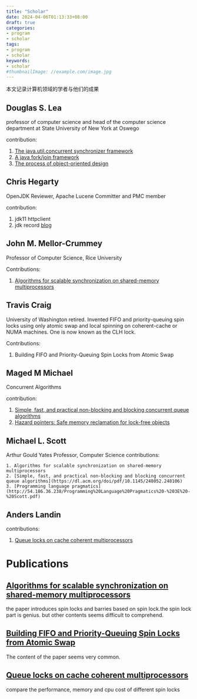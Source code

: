 ```yaml
---
title: "Scholar"
date: 2024-04-06T01:13:33+08:00
draft: true
categories:
- program
- scholar
tags:
- program
- scholar
keywords:
- scholar
#thumbnailImage: //example.com/image.jpg
---
```

本文记录计算机领域的学者与他们的成果
<!--more-->





## Douglas S. Lea 
professor of computer science and  head of the computer science department at State University of New York at Oswego

contribution:
1. [The java.util.concurrent synchronizer framework](https://www.sciencedirect.com/science/article/pii/S0167642305000663)
2. [ A java fork/join framework](https://dl.acm.org/doi/pdf/10.1145/337449.337465)
3. [The process of object-oriented design](https://dl.acm.org/doi/pdf/10.1145/141937.141942)

## Chris Hegarty 
OpenJDK Reviewer, Apache Lucene Committer and PMC member

contribution: 
1. jdk11 httpclient
2. jdk record
[blog](https://inside.java/u/ChrisHegarty/)





## John M. Mellor-Crummey

Professor of Computer Science, Rice University

Contributions:
1. [Algorithms for scalable synchronization on shared-memory multiprocessors](https://dl.acm.org/doi/pdf/10.1145/103727.103729)

## Travis Craig
University of Washington retired.
Invented FIFO and priority-queuing spin locks using only atomic swap and local spinning on coherent-cache or NUMA machines. One is now known as the CLH lock.

Contributions:
1. Building FIFO and Priority-Queuing Spin Locks from Atomic Swap

 
## Maged M Michael
Concurrent Algorithms

contribution:
1. [Simple, fast, and practical non-blocking and blocking concurrent queue algorithms](https://dl.acm.org/doi/pdf/10.1145/248052.248106)
2. [Hazard pointers: Safe memory reclamation for lock-free objects](https://www.tsingfun.com/uploadfile/2022/0224/Hazard%20Pointers.pdf)

## Michael L. Scott
Arthur Gould Yates Professor, Computer Science
contributions:
```
1. Algorithms for scalable synchronization on shared-memory multiprocessors
2. [Simple, fast, and practical non-blocking and blocking concurrent queue algorithms](https://dl.acm.org/doi/pdf/10.1145/248052.248106)
3. [Programming language pragmatics](http://54.186.36.238/Programming%20Language%20Pragmatics%20-%203E%20-%20Scott.pdf)
```
 

## Anders Landin

contributions:
1. [Queue locks on cache coherent multiprocessors](https://citeseerx.ist.psu.edu/document?repid=rep1&type=pdf&doi=f20bb59b95d2eb95013d386cde3f8969ffd7f0b7)


# Publications

## [Algorithms for scalable synchronization on shared-memory multiprocessors](https://dl.acm.org/doi/pdf/10.1145/103727.103729)

the paper introduces spin locks and barries based on spin lock.the spin lock part is genius. but other contents seems difficult to comprehend.


## [Building FIFO and Priority-Queuing Spin Locks from Atomic Swap](https://dada.cs.washington.edu/research/tr/1993/02/UW-CSE-93-02-02.pdf)
The content of the paper seems very common.

## [Queue locks on cache coherent multiprocessors](https://citeseerx.ist.psu.edu/document?repid=rep1&type=pdf&doi=f20bb59b95d2eb95013d386cde3f8969ffd7f0b7)
compare the performance, memory and cpu cost of different spin locks 



